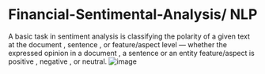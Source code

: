 # Financial-Sentimental-Analysis/ NLP
A basic task in sentiment analysis is classifying the polarity of a given text at the document , sentence , or feature/aspect level — whether the expressed opinion in a document , a sentence or an entity feature/aspect is positive , negative , or neutral.
![image](https://github.com/nidhi27sahu/Financial-Sentimental-Analysis/assets/121195722/7b61b829-916c-4c06-a536-db44c56230eb)

